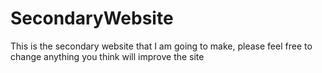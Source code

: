 SecondaryWebsite
================
This is the secondary website that I am going to make, please feel free to change anything you think will improve the site
